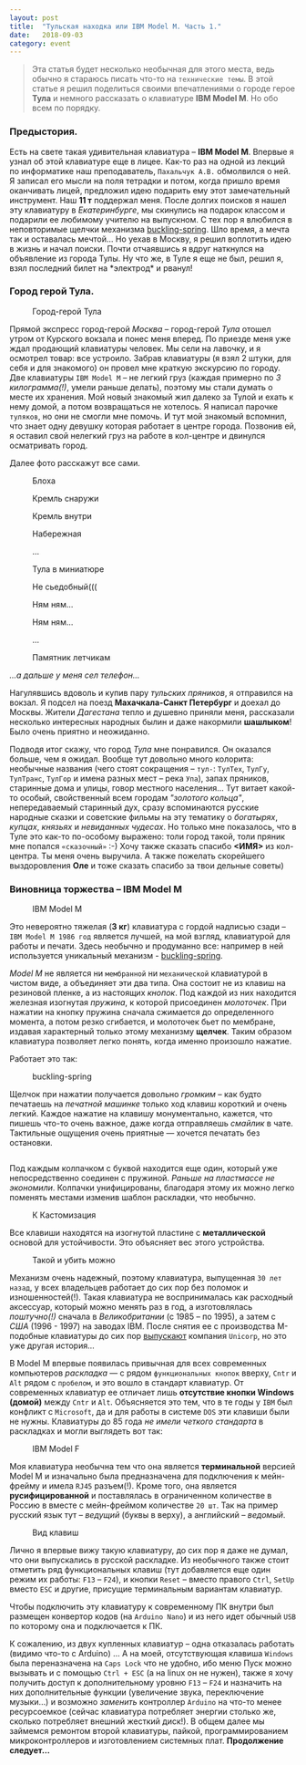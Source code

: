 ```yaml
---
layout: post
title:  "Тульская находка или IBM Model M. Часть 1."
date:   2018-09-03
category: event
---
```


<blockquote>Эта статья будет несколько необычная для этого места, ведь обычно я стараюсь писать что-то на <code>технические темы</code>. В этой статье я решил поделиться своими впечатлениями о городе герое <b>Тула</b> и немного рассказать о клавиатуре <b>IBM Model M</b>. Но обо всем по порядку.</blockquote>

### Предыстория.

<p class="intro"><span class="dropcap">Е</span>сть на свете такая удивительная клавиатура – <b>IBM Model M</b>. Впервые я узнал об этой клавиатуре еще в лицее. Как-то раз на одной из лекций по информатике наш преподаватель, <code>Пахальчук А.В.</code> обмолвился о ней. Я записал его мысли на поля тетрадки и потом, когда пришло время оканчивать лицей, предложил идею подарить ему этот замечательный инструмент. Наш <b>11 т</b> поддержал меня. После долгих поисков я нашел эту клавиатуру в <i>Екатеринбурге</i>, мы скинулись на подарок классом и подарили ее любимому учителю на выпускном. С тех пор я влюбился в неповторимые щелчки механизма <a href="https://en.wikipedia.org/wiki/Buckling_spring">buckling-spring</a>. Шло время, а мечта так и оставалась мечтой… Но уехав в Москву, я решил воплотить идею в жизнь и начал поиски. Почти отчаявшись я вдруг наткнулся на объявление из города Тулы. Ну что же, в Туле я еще не был, решил я, взял последний билет на *электрод* и рванул!</p>

### Город герой Тула.

<figure>
	<img src="{{ '/assets/img/posts/2018_10_01_01.jpg' | prepend: site.baseurl }}" alt=""> 
	<figcaption>Город-герой Тула</figcaption>
</figure>

Прямой экспресс город-герой *Москва* – город-герой *Тула* отошел утром от Курского вокзала и понес меня вперед. По приезде меня уже ждал продающий клавиатуры человек. Мы сели на лавочку, и я осмотрел товар: все устроило. Забрав клавиатуры (я взял 2 штуки, для себя и для знакомого) он провел мне краткую экскурсию по городу. Две клавиатуры `IBM Model M` – не легкий груз (каждая примерно по *3 килограмма(!)*, умели раньше делать), поэтому мы стали думать о месте их хранения. Мой новый знакомый жил далеко за Тулой и ехать к нему домой, а потом возвращаться не хотелось. Я написал парочке `туляков`, но они не смогли мне помочь. И тут мой знакомый вспомнил, что знает одну девушку которая работает в центре города. Позвонив ей, я оставил свой нелегкий груз на работе в кол-центре и двинулся осматривать город. 

Далее фото расскажут все сами.

<figure>
	<img src="{{ '/assets/img/posts/2018_10_01_02.jpg' | prepend: site.baseurl }}" alt=""> 
	<figcaption>Блоха</figcaption>
</figure>

<figure>
	<img src="{{ '/assets/img/posts/2018_10_01_03.jpg' | prepend: site.baseurl }}" alt=""> 
	<figcaption>Кремль снаружи</figcaption>
</figure>

<figure>
	<img src="{{ '/assets/img/posts/2018_10_01_04.jpg' | prepend: site.baseurl }}" alt=""> 
	<figcaption>Кремль внутри</figcaption>
</figure>

<figure>
	<img src="{{ '/assets/img/posts/2018_10_01_05.jpg' | prepend: site.baseurl }}" alt=""> 
	<figcaption>Набережная</figcaption>
</figure>

<figure>
	<img src="{{ '/assets/img/posts/2018_10_01_06.jpg' | prepend: site.baseurl }}" alt=""> 
	<figcaption>...</figcaption>
</figure>

<figure>
	<img src="{{ '/assets/img/posts/2018_10_01_07.jpg' | prepend: site.baseurl }}" alt=""> 
	<figcaption>Тула в миниатюре</figcaption>
</figure>

<figure>
	<img src="{{ '/assets/img/posts/2018_10_01_08.jpg' | prepend: site.baseurl }}" alt=""> 
	<figcaption>Не сьедобный(((</figcaption>
</figure>

<figure>
	<img src="{{ '/assets/img/posts/2018_10_01_09.jpg' | prepend: site.baseurl }}" alt=""> 
	<figcaption>Ням ням...</figcaption>
</figure>

<figure>
	<img src="{{ '/assets/img/posts/2018_10_01_10.jpg' | prepend: site.baseurl }}" alt=""> 
	<figcaption>Ням ням...</figcaption>
</figure>

<figure>
	<img src="{{ '/assets/img/posts/2018_10_01_11.jpg' | prepend: site.baseurl }}" alt=""> 
	<figcaption>...</figcaption>
</figure>

<figure>
	<img src="{{ '/assets/img/posts/2018_10_01_12.jpg' | prepend: site.baseurl }}" alt=""> 
	<figcaption>Памятник летчикам</figcaption>
</figure>

*...а дальше у меня сел телефон...*

Нагулявшись вдоволь и купив пару *тульских пряников*, я отправился на вокзал. Я подсел на поезд **Махачкала-Санкт Петербург** и доехал до Москвы.
Жители *Дагестана* тепло и душевно приняли меня, рассказали несколько интересных народных былин и даже накормили **шашлыком**! Было очень приятно и неожиданно.

Подводя итог скажу, что город *Тула* мне понравился. Он оказался больше, чем я ожидал. Вообще тут довольно много колорита: необычные названия (чего стоят сокращения – `тул-`: `ТулТех`, `ТулГу`, `ТулТранс`, `ТулГор` и имена разных мест – река `Упа`), запах пряников, старинные дома и улицы, говор местного населения…
Тут витает какой-то особый, свойственный всем городам *"золотого кольца"*, непередаваемый старинный дух, сразу вспоминаются русские народные сказки и советские фильмы на эту тематику о *богатырях*, *купцах*, *князьях* и *невиданных чудесах*. Но только мне показалось, что в Туле это как-то по-особому выражено: толи город такой, толи пряник мне попался `«сказочный»` :-) Хочу также сказать спасибо **<ИМЯ>** из кол-центра. Ты меня очень выручила. А также пожелать скорейшего выздоровления **Оле** и тоже сказать спасибо за твои дельные советы)

### Виновница торжества – IBM Model M

<figure>
	<img src="{{ '/assets/img/posts/2018_10_01_13.jpg' | prepend: site.baseurl }}" alt=""> 
	<figcaption>IBM Model M</figcaption>
</figure>

Это невероятно тяжелая (**3 кг**) клавиатура с гордой надписью сзади – `IBM Model M 1986 год` является лучшей, на мой взгляд, клавиатурой для работы и печати. Здесь необычно и продуманно все: например в ней используется уникальный механизм - [buckling-spring](https://en.wikipedia.org/wiki/Buckling_spring).

*Model M* не является ни `мембранной` ни `механической` клавиатурой в чистом виде, а объединяет эти два типа. Она состоит не из клавиш на резиновой пленке, а из настоящих *кнопок*. Под каждой из них находится железная изогнутая *пружина*, к которой присоединен *молоточек*.
При нажатии на кнопку пружина сначала сжимается до определенного момента, а потом резко сгибается, и молоточек бьет по мембране, издавая характерный только этому механизму **щелчек**. Таким образом клавиатура позволяет легко понять, когда именно произошло нажатие.

Работает это так:

<figure>
	<img src="{{ '/assets/img/posts/2018_10_01_14.gif' | prepend: site.baseurl }}" alt=""> 
	<figcaption>buckling-spring</figcaption>
</figure>

Щелчок при нажатии получается довольно *громким* – как будто печатаешь на *печатной машинке* только ход клавиш короткий и очень легкий. Каждое нажатие на клавишу монументально, кажется, что пишешь что-то очень важное, даже когда отправляешь *смайлик* в чате. Тактильные ощущения очень приятные — хочется печатать без остановки.

<figure>
	<img src="{{ '/assets/img/posts/2018_10_01_15.jpg' | prepend: site.baseurl }}" alt=""> 
	<figcaption></figcaption>
</figure>

Под каждым колпачком с буквой находится еще один, который уже непосредственно соединен с пружиной. *Раньше на пластмассе не экономили*. Колпачки унифицированы, благодаря этому их можно легко поменять местами изменив шаблон раскладки, что необычно.

<figure>
	<img src="{{ '/assets/img/posts/2018_10_01_16.jpg' | prepend: site.baseurl }}" alt=""> 
	<figcaption>К Кастомизация</figcaption>
</figure>

Все клавиши находятся на изогнутой пластине с **металлической** основой для устойчивости. Это объясняет вес этого устройства.

<figure>
	<img src="{{ '/assets/img/posts/2018_10_01_17.jpg' | prepend: site.baseurl }}" alt=""> 
	<figcaption>Такой и убить можно</figcaption>
</figure>

Механизм очень надежный, поэтому клавиатура, выпущенная `30 лет назад`, у всех владельцев работает до сих пор без поломок и изношенностей(!). Такая клавиатура не воспринималась как расходный аксессуар, который можно менять раз в год, а изготовлялась *поштучно(!)* сначала в *Великобритании* (с 1985 – по 1995), а затем с *США* (1996 - 1997) на заводах IBM. После снятия ее с производства M-подобные клавиатуры до сих пор [выпускают](http://www.pckeyboard.com/) компания `Unicorp`, но это уже другая история...

В Model M впервые появилась привычная для всех современных компьютеров *раскладка* — с рядом `функциональных кнопок` вверху, `Cntr` и `Alt` рядом с `пробелом`, и это вошло в стандарт клавиатур. От современных клавиатур ее отличает лишь **отсутствие кнопки Windows (домой)** между `Cntr` и `Alt`. Объясняется это тем, что в те годы у `IBM` был конфликт с `Microsoft`, да и для работы в системе `DOS` эти клавиши были не нужны. Клавиатуры до 85 года *не имели четкого стандарта* в раскладках и могли выглядеть вот так:

<figure>
	<img src="{{ '/assets/img/posts/2018_10_01_18.jpg' | prepend: site.baseurl }}" alt=""> 
	<figcaption>IBM Model F</figcaption>
</figure>

Моя клавиатура необычна тем что она является **терминальной** версией Model M и изначально была предназначена для подключения к мейн-фрейму и имела `RJ45` разъем(!). Кроме того, она является **русифицированной** и поставлялась в ограниченном количестве в Россию в вместе с мейн-фреймом количестве `20 шт`. Так на пример русский язык тут – *ведущий* (буквы в верху), а английский – *ведомый*.

<figure>
	<img src="{{ '/assets/img/posts/2018_10_01_19.jpg' | prepend: site.baseurl }}" alt=""> 
	<figcaption>Вид клавиш</figcaption>
</figure>

Лично я впервые вижу такую клавиатуру, до сих пор я даже не думал, что они выпускались в русской раскладке. Из необычного также стоит отметить ряд функциональных клавиш (тут добавляется еще один режим их работы: `F13` – `F24`), и кнопки `Reset` – вместо правого `Ctrl`, `SetUp` вместо `ESC` и другие, присущие терминальным вариантам клавиатур.

Чтобы подключить эту клавиатуру к современному ПК внутри был размещен конвертор кодов (на `Arduino Nano`) и из него идет обычный `USB` по которому она и подключается к ПК. 

К сожалению, из двух купленных клавиатур – одна отказалась работать (видимо что-то с Arduino) …  А на моей, отсутствующая клавиша `Windows` была переназначена на `Caps Lock` что не удобно, ибо меню Пуск можно вызывать и с помощью `Ctrl + ESC` (а на linux он не нужен), также я хочу получить доступ к дополнительному уровню `F13` – `F24` и назначить на них дополнительные функции (увеличение звука, переключение музыки…) и возможно *заменить* контроллер `Arduino` на что-то менее ресурсоемкое (сейчас клавиатура потребляет энергии столько же, сколько потребляет внешний жесткий диск!). В общем далее мы займемся ремонтом второй клавиатуры, пайкой, программированием микроконтроллеров и изготовлением системных плат. **Продолжение следует…**
